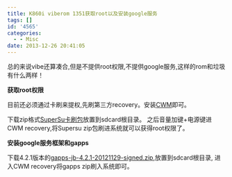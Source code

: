```yaml
---
title: K860i viberom 1351获取root以及安装google服务
tags: []
id: '4565'
categories:
  - - Misc
date: 2013-12-26 20:41:05
---
```


总的来说vibe还算凑合,但是不提供root权限,不提供google服务,这样的rom和垃圾有什么两样！
<!-- more -->
**获取root权限**

目前还必须通过卡刷来提权,先刷第三方recovery。安装[CWM](http://bbs.lephone.cc/k860/t524604/)即可。

下载zip格式[SuperSu卡刷包](http://forum.xda-developers.com/showthread.php?t=1538053)放置到sdcard根目录。
之后音量加键+电源键进CWM recovery,将Supersu zip包刷进系统就可以获得root权限了。

**安装google服务框架和gapps**

下载4.2.1版本的[gapps-jb-4.2.1-20121129-signed.zip](http://goo.im/devs/UniqueDroid/gapps/gapps-4.2.1),放置到sdcard根目录,
进入CWM recovery将gapps zip刷入系统即可。